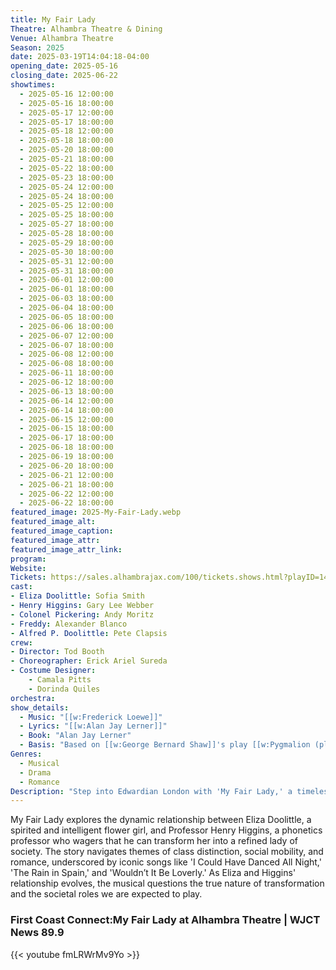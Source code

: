 ```yaml
---
title: My Fair Lady
Theatre: Alhambra Theatre & Dining
Venue: Alhambra Theatre
Season: 2025
date: 2025-03-19T14:04:18-04:00
opening_date: 2025-05-16
closing_date: 2025-06-22
showtimes:
  - 2025-05-16 12:00:00
  - 2025-05-16 18:00:00
  - 2025-05-17 12:00:00
  - 2025-05-17 18:00:00
  - 2025-05-18 12:00:00
  - 2025-05-18 18:00:00
  - 2025-05-20 18:00:00
  - 2025-05-21 18:00:00
  - 2025-05-22 18:00:00
  - 2025-05-23 18:00:00
  - 2025-05-24 12:00:00
  - 2025-05-24 18:00:00
  - 2025-05-25 12:00:00
  - 2025-05-25 18:00:00
  - 2025-05-27 18:00:00
  - 2025-05-28 18:00:00
  - 2025-05-29 18:00:00
  - 2025-05-30 18:00:00
  - 2025-05-31 12:00:00
  - 2025-05-31 18:00:00
  - 2025-06-01 12:00:00
  - 2025-06-01 18:00:00
  - 2025-06-03 18:00:00
  - 2025-06-04 18:00:00
  - 2025-06-05 18:00:00
  - 2025-06-06 18:00:00
  - 2025-06-07 12:00:00
  - 2025-06-07 18:00:00
  - 2025-06-08 12:00:00
  - 2025-06-08 18:00:00
  - 2025-06-11 18:00:00
  - 2025-06-12 18:00:00
  - 2025-06-13 18:00:00
  - 2025-06-14 12:00:00
  - 2025-06-14 18:00:00
  - 2025-06-15 12:00:00
  - 2025-06-15 18:00:00
  - 2025-06-17 18:00:00
  - 2025-06-18 18:00:00
  - 2025-06-19 18:00:00
  - 2025-06-20 18:00:00
  - 2025-06-21 12:00:00
  - 2025-06-21 18:00:00
  - 2025-06-22 12:00:00
  - 2025-06-22 18:00:00
featured_image: 2025-My-Fair-Lady.webp
featured_image_alt: 
featured_image_caption: 
featured_image_attr: 
featured_image_attr_link: 
program:
Website: 
Tickets: https://sales.alhambrajax.com/100/tickets.shows.html?playID=1485&code=JAXPLAYS
cast:
- Eliza Doolittle: Sofia Smith
- Henry Higgins: Gary Lee Webber
- Colonel Pickering: Andy Moritz
- Freddy: Alexander Blanco
- Alfred P. Doolittle: Pete Clapsis
crew:
- Director: Tod Booth
- Choreographer: Erick Ariel Sureda
- Costume Designer:
    - Camala Pitts
    - Dorinda Quiles
orchestra:
show_details: 
  - Music: "[[w:Frederick Loewe]]"
  - Lyrics: "[[w:Alan Jay Lerner]]"
  - Book: "Alan Jay Lerner"
  - Basis: "Based on [[w:George Bernard Shaw]]'s play [[w:Pygmalion (play)|*Pygmalion*]]"
Genres:
  - Musical
  - Drama
  - Romance
Description: "Step into Edwardian London with 'My Fair Lady,' a timeless musical about the transformation of Eliza Doolittle, a cockney flower girl, under the tutelage of the demanding Professor Henry Higgins."
---
```

My Fair Lady explores the dynamic relationship between Eliza Doolittle, a spirited and intelligent flower girl, and Professor Henry Higgins, a phonetics professor who wagers that he can transform her into a refined lady of society. The story navigates themes of class distinction, social mobility, and romance, underscored by iconic songs like 'I Could Have Danced All Night,' 'The Rain in Spain,' and 'Wouldn’t It Be Loverly.' As Eliza and Higgins' relationship evolves, the musical questions the true nature of transformation and the societal roles we are expected to play.

### First Coast Connect:My Fair Lady at Alhambra Theatre | WJCT News 89.9
{{< youtube fmLRWrMv9Yo >}}